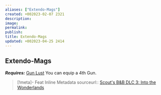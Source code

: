 ```yaml
---
aliases: ["Extendo-Mags"]
created: +002023-02-07 2321
description: 
image: 
permalink: 
publish: 
title: Extendo-Mags
updated: +002023-04-25 2414
---
```


## Extendo-Mags

***Requires:*** [Gun Lust](Gun%20Lust.md)
You can equip a 4th Gun.

> [!meta]- Feat Inline Metadata
> sourceurl:: [Scout's B&B DLC 3: Into the Wonderlands](https://docs.google.com/document/d/1MLOgrWwcLNTnP9PuXrKiLImy7SUh4hXO8arVUAlmdp0/edit)
